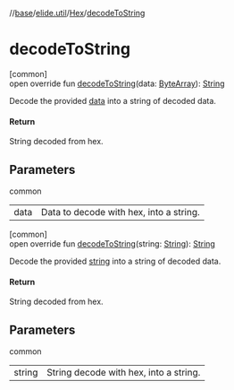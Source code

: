 //[base](../../../index.md)/[elide.util](../index.md)/[Hex](index.md)/[decodeToString](decode-to-string.md)

# decodeToString

[common]\
open override fun [decodeToString](decode-to-string.md)(data: [ByteArray](https://kotlinlang.org/api/latest/jvm/stdlib/kotlin/-byte-array/index.html)): [String](https://kotlinlang.org/api/latest/jvm/stdlib/kotlin/-string/index.html)

Decode the provided [data](decode-to-string.md) into a string of decoded data.

#### Return

String decoded from hex.

## Parameters

common

| | |
|---|---|
| data | Data to decode with hex, into a string. |

[common]\
open override fun [decodeToString](decode-to-string.md)(string: [String](https://kotlinlang.org/api/latest/jvm/stdlib/kotlin/-string/index.html)): [String](https://kotlinlang.org/api/latest/jvm/stdlib/kotlin/-string/index.html)

Decode the provided [string](decode-to-string.md) into a string of decoded data.

#### Return

String decoded from hex.

## Parameters

common

| | |
|---|---|
| string | String decode with hex, into a string. |
